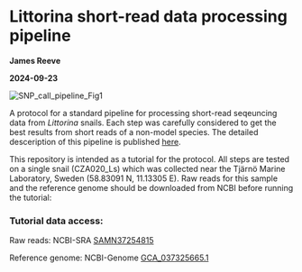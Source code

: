 # Littorina short-read data processing pipeline
**James Reeve**

**2024-09-23**

![SNP_call_pipeline_Fig1](https://github.com/ja-Reeve/Littorina_SeqDat_pipeline/assets/82411887/a4f2633d-d8a3-47db-b244-2784c042aefc)

A protocol for a standard pipeline for processing short-read seqeuncing data from *Littorina* snails. Each step was carefully considered to get the best results from short reads of a non-model species. The detailed desceription of this pipeline is published [here](https://www.protocols.io/view/a-standard-pipeline-for-processing-short-read-sequ-c6ygzftw).

This repository is intended as a tutorial for the protocol. All steps are tested on a single snail (CZA020_Ls) which was collected near the Tjärnö Marine Laboratory, Sweden (58.83091 N, 11.13305 E). Raw reads for this sample and the reference genome should be downloaded from NCBI before running the tutorial:

### Tutorial data access:
  Raw reads: NCBI-SRA [SAMN37254815](https://www.ncbi.nlm.nih.gov/biosample)
  
  Reference genome: NCBI-Genome [GCA_037325665.1](https://www.ncbi.nlm.nih.gov/datasets/genome/GCA_037325665.1/) 

